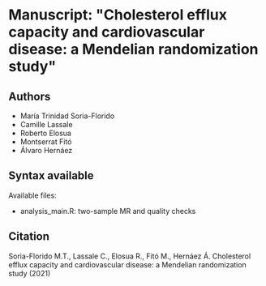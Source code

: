 # Manuscript: "Cholesterol efflux capacity and cardiovascular disease: a Mendelian randomization study"
## Authors
- María Trinidad Soria-Florido
- Camille Lassale
- Roberto Elosua
- Montserrat Fitó
- Álvaro Hernáez


## Syntax available
Available files: 
- analysis_main.R: two-sample MR and quality checks


## Citation
Soria-Florido M.T., Lassale C., Elosua R., Fitó M., Hernáez Á. Cholesterol efflux capacity and cardiovascular disease: a Mendelian randomization study (2021)

